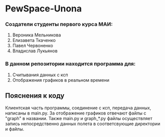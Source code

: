 # PewSpace-Unona
### Создатели студенты первого курса МАИ:
1) Вероника Мельникова
2) Елизавета Ткаченко
3) Павел Червоненко
4) Владислав Лукьянов
### В данном репозитории находится программа для:
1) Считывания данных с ксп
2) Отображения графиков в реальном времени
## Пояснения к коду
Клиентская часть программы, соединение с ксп, передача данных, написаны в main.py.
За отображение графиков отвечают файлы с "graph" в названии.
Также main.py и graph_*.py файлы осуществляет запись непосредственно данных полета в соответсвующие директории и файлы.
